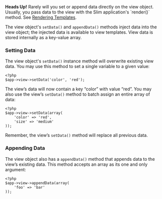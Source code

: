 <div class="alert alert-info">
    <strong>Heads Up!</strong> Rarely will you set or append data directly on the view object. Usually, you
    pass data to the view with the Slim application's `render()` method.
    See <a href="/pages/view-rendering-templates">Rendering Templates</a>.
</div>

The view object's `setData()` and `appendData()` methods inject data into the view object; the injected data is
available to view templates. View data is stored internally as a key-value array.

### Setting Data

The view object's `setData()` instance method will overwrite existing view data. You may use this method to set a
single variable to a given value:

    <?php
    $app->view->setData('color', 'red');

The view’s data will now contain a key “color” with value “red”. You may also use the view’s `setData()` method
to batch assign an entire array of data:

    <?php
    $app->view->setData(array(
        'color' => 'red',
        'size' => 'medium'
    ));

Remember, the view’s `setData()` method will replace all previous data.

### Appending Data

The view object also has a `appendData()` method that appends data to the view’s existing data. This method accepts
an array as its one and only argument:

    <?php
    $app->view->appendData(array(
        'foo' => 'bar'
    ));
